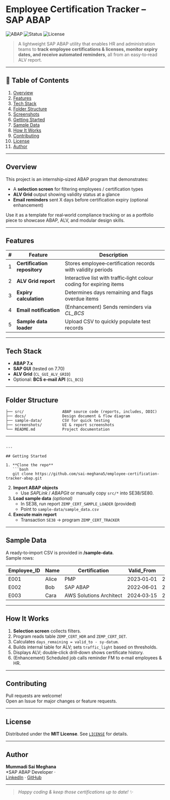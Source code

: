 # Employee Certification Tracker – SAP ABAP

![ABAP](https://img.shields.io/badge/Language-ABAP-blue)
![Status](https://img.shields.io/badge/Project%20Status-Active-brightgreen)
![License](https://img.shields.io/badge/License-MIT-green)

> A lightweight SAP ABAP utility that enables HR and administration teams to **track employee certifications & licenses, monitor expiry dates, and receive automated reminders**, all from an easy‑to‑read ALV report.

---

## 📑 Table of Contents
1. [Overview](#overview)
2. [Features](#features)
3. [Tech Stack](#tech-stack)
4. [Folder Structure](#folder-structure)
5. [Screenshots](#screenshots)
6. [Getting Started](#getting-started)
7. [Sample Data](#sample-data)
8. [How It Works](#how-it-works)
9. [Contributing](#contributing)
10. [License](#license)
11. [Author](#author)

---

## Overview
This project is an internship‑sized ABAP program that demonstrates:
* A **selection screen** for filtering employees / certification types  
* **ALV Grid** output showing validity status at a glance  
* **Email reminders** sent X days before certification expiry (optional enhancement)  

Use it as a template for real‑world compliance tracking or as a portfolio piece to showcase ABAP, ALV, and modular design skills.

---

## Features
| # | Feature | Description |
|---|---------|-------------|
| 1 | **Certification repository** | Stores employee‑certification records with validity periods |
| 2 | **ALV Grid report** | Interactive list with traffic‑light colour coding for expiring items |
| 3 | **Expiry calculation** | Determines days remaining and flags overdue items |
| 4 | **Email notification** | (Enhancement) Sends reminders via *CL_BCS* |
| 5 | **Sample data loader** | Upload CSV to quickly populate test records |

---

## Tech Stack
* **ABAP 7.x**
* **SAP GUI** (tested on 7.70)
* **ALV Grid** (`CL_GUI_ALV_GRID`)
* Optional: **BCS e‑mail API** (`CL_BCS`)

---

## Folder Structure
```
├── src/                 ABAP source code (reports, includes, DDIC)
├── docs/                Design document & flow diagram
├── sample-data/         CSV for quick testing
├── screenshots/         UI & report screenshots
└── README.md            Project documentation
```

---

```

---

## Getting Started

1. **Clone the repo**
   ```bash
   git clone https://github.com/sai-meghana5/employee-certification-tracker-abap.git
   ```
2. **Import ABAP objects**
   * Use *SAPLink* / *ABAPGit* or manually copy `src/*` into SE38/SE80.
3. **Load sample data** *(optional)*
   * In SE38, run report `ZEMP_CERT_SAMPLE_LOADER` (provided)  
   * Point to `sample-data/sample_data.csv`
4. **Execute main report**
   * Transaction `SE38` → program `ZEMP_CERT_TRACKER`

---

## Sample Data
A ready‑to‑import CSV is provided in **/sample-data**.  
Sample rows:

| Employee_ID | Name  | Certification | Valid_From | Valid_To |
|-------------|-------|---------------|------------|----------|
| E001 | Alice | PMP | 2023‑01‑01 | 2025‑01‑01 |
| E002 | Bob   | SAP ABAP | 2022‑06‑01 | 2024‑06‑01 |
| E003 | Cara  | AWS Solutions Architect | 2024‑03‑15 | 2027‑03‑15 |

---

## How It Works
1. **Selection screen** collects filters.
2. Program reads table `ZEMP_CERT_HDR` and `ZEMP_CERT_DET`.
3. Calculates `days_remaining = valid_to ‑ sy-datum`.
4. Builds internal table for ALV; sets `traffic_light` based on thresholds.
5. Displays ALV; double‑click drill‑down shows certificate history.
6. (Enhancement) Scheduled job calls reminder FM to e‑mail employees & HR.

---

## Contributing
Pull requests are welcome!  
Open an Issue for major changes or feature requests.

---

## License
Distributed under the **MIT License**. See [`LICENSE`](LICENSE) for details.

---

## Author
**Mummadi Sai Meghana**  
*SAP ABAP Developer ·   
[LinkedIn](https://www.linkedin.com/in/sai-meghana) · [GitHub](https://github.com/sai-meghana5)

---

> *Happy coding & keep those certifications up to date!* ✨
